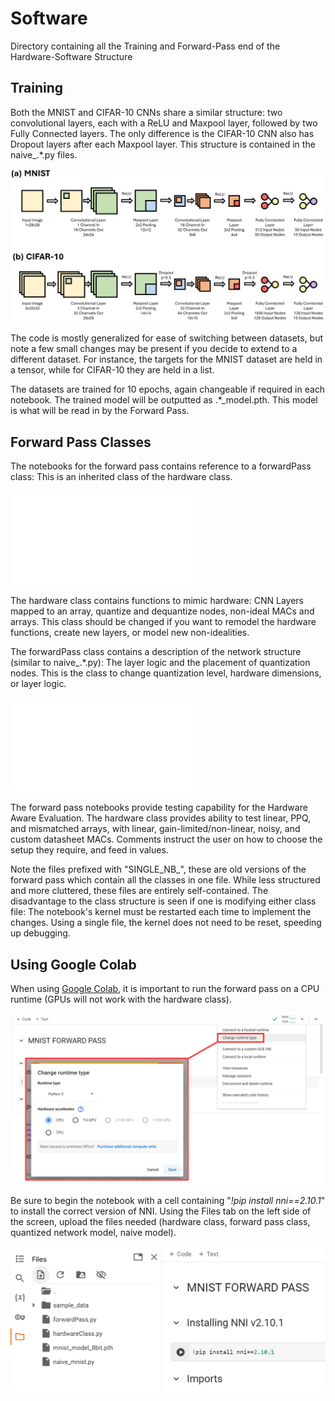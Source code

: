# Software

Directory containing all the Training and Forward-Pass end of the Hardware-Software Structure

## Training

Both the MNIST and CIFAR-10 CNNs share a similar structure: two convolutional layers, each with a ReLU and Maxpool layer, followed by two Fully Connected layers. The only difference is the CIFAR-10 CNN also has Dropout layers after each Maxpool layer. This structure is contained in the naive_.\*.py files.

![MNIST and CIFAR-10 CNN Structures](Figures/CNNstructComp.png?raw=true)

The code is mostly generalized for ease of switching between datasets, but note a few small changes may be present if you decide to extend to a different dataset. For  instance, the targets for the MNIST dataset are held in a tensor, while for CIFAR-10 they are held in a list.

The datasets are trained for 10 epochs, again changeable if required in each notebook. The trained model will be outputted as .\*_model.pth. This model is what will be read in by the Forward Pass.

## Forward Pass Classes

The notebooks for the forward pass contains reference to a forwardPass class: This is an inherited class of the hardware class. 

![Class structure for the Forward Pass. The hardware class contains description of hardware for layers, quantize nodes, MACs, and arrays. The forwardPass class describes the network structure: Both layer logic and quantization node structure.](Figures/classStructure.pdf?raw=true)

The hardware class contains functions to mimic hardware: CNN Layers mapped to an array, quantize and dequantize nodes, non-ideal MACs and arrays. This class should be changed if you want to remodel the hardware functions, create new layers, or model new non-idealities.

The forwardPass class contains a description of the network structure (similar to naive_.\*.py): The layer logic and the placement of quantization nodes. This is the class to change quantization level, hardware dimensions, or layer logic.

![Examples of analog non-idealities](Figures/analogNonLinearity.pdf?raw=true)

The forward pass notebooks provide testing capability for the Hardware Aware Evaluation. The hardware class provides ability to test linear, PPQ, and mismatched arrays, with linear, gain-limited/non-linear, noisy, and custom datasheet MACs. Comments instruct the user on how to choose the setup they require, and feed in values.

Note the files prefixed with "SINGLE_NB_", these are old versions of the forward pass which contain all the classes in one file. While less structured and more cluttered, these files are entirely self-contained. The disadvantage to the class structure is seen if one is modifying either class file: The notebook's kernel must be restarted each time to implement the changes. Using a single file, the kernel does not need to be reset, speeding up debugging.

## Using Google Colab

When using [Google Colab](https://colab.research.google.com/drive/1vEENyFYD09R2yWCXvbNjc2Sqhw4Rlqbs?usp=sharing), it is important to run the forward pass on a CPU runtime (GPUs will not work with the hardware class). 

![Connecting to CPU runtime on Google Colab](Figures/colabRuntime.png?raw=true)

Be sure to begin the notebook with a cell containing "*!pip install nni==2.10.1*" to install the correct version of NNI. Using the Files tab on the left side of the screen, upload the files needed (hardware class, forward pass class, quantized network model, naive model).

![Install NNI and upload correct files](Figures/colabFiles.png?raw=true)